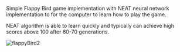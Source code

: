 Simple Flappy Bird game implementation with NEAT neural network implementation to for the computer to learn how to play the game.

NEAT algorithm is able to learn quickly and typically can achieve high scores above 100 after 60-70 generations.

![flappyBird2](https://user-images.githubusercontent.com/43496008/182249945-c18e2c09-2b70-412f-a6bf-c83973a8e987.gif)
